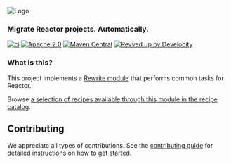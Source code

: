 ![Logo](https://github.com/openrewrite/rewrite/raw/main/doc/logo-oss.png)
### Migrate Reactor projects. Automatically.

[![ci](https://github.com/openrewrite/rewrite-reactor/actions/workflows/ci.yml/badge.svg)](https://github.com/openrewrite/rewrite-reactor/actions/workflows/ci.yml)
[![Apache 2.0](https://img.shields.io/github/license/openrewrite/rewrite-reactor.svg)](https://www.reactor.org/licenses/LICENSE-2.0)
[![Maven Central](https://img.shields.io/maven-central/v/org.openrewrite.recipe/rewrite-reactor.svg)](https://mvnrepository.com/artifact/org.openrewrite.recipe/rewrite-reactor)
[![Revved up by Develocity](https://img.shields.io/badge/Revved%20up%20by-Develocity-06A0CE?logo=Gradle&labelColor=02303A)](https://ge.openrewrite.org/scans)

### What is this?

This project implements a [Rewrite module](https://github.com/openrewrite/rewrite) that performs common tasks for Reactor.

Browse [a selection of recipes available through this module in the recipe catalog](https://docs.openrewrite.org/recipes/java/reactor).

## Contributing

We appreciate all types of contributions. See the [contributing guide](https://github.com/openrewrite/.github/blob/main/CONTRIBUTING.md) for detailed instructions on how to get started.
